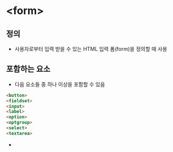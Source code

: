 # \<form>

## 정의

- 사용자로부터 입력 받을 수 있는 HTML 입력 폼(form)을 정의할 때 사용

## 포함하는 요소

- 다음 요소들 중 하나 이상을 포함할 수 있음

```html
<button>
<fieldset>
<input>
<label>
<option>
<optgroup>
<select>
<textarea>
```

- 
